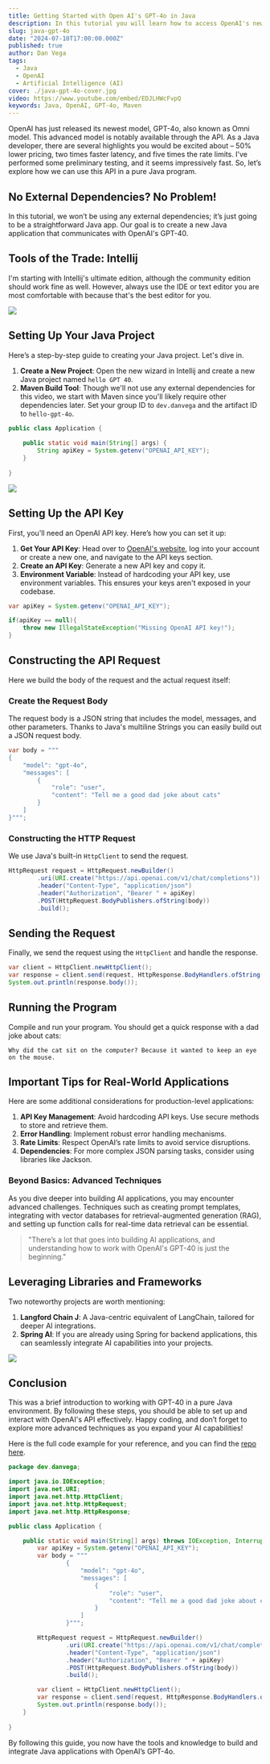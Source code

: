 ```yaml
---
title: Getting Started with Open AI's GPT-4o in Java
description: In this tutorial you will learn how to access OpenAI's newest model, GPT-4o in Java without using any dependencies. As a Java developer, there are several highlights you would be excited about – 50% lower pricing, two times faster latency, and five times the rate limits.
slug: java-gpt-4o
date: "2024-07-10T17:00:00.000Z"
published: true
author: Dan Vega
tags:
  - Java
  - OpenAI
  - Artificial Intelligence (AI)
cover: ./java-gpt-4o-cover.jpg
video: https://www.youtube.com/embed/EDJLHWcFvpQ
keywords: Java, OpenAI, GPT-4o, Maven
---
```


OpenAI has just released its newest model, GPT-4o, also known as Omni model. This advanced model is notably available through the API. As a Java developer, there are several highlights you would be excited about – 50% lower pricing, two times faster latency, and five times the rate limits. I’ve performed some preliminary testing, and it seems impressively fast. So, let’s explore how we can use this API in a pure Java program.

## No External Dependencies? No Problem!

In this tutorial, we won’t be using any external dependencies; it’s just going to be a straightforward Java app. Our goal is to create a new Java application that communicates with OpenAI's GPT-40.

## Tools of the Trade: Intellij

I'm starting with Intellij's ultimate edition, although the community edition should work fine as well. However, always use the IDE or text editor you are most comfortable with because that's the best editor for you.

![](https://image.mux.com/wM5LGAD9LU6kUAN6N5SMMNb02b2yMxu01cciFoGVjf600E/thumbnail.png?time=35.434782608696)

## Setting Up Your Java Project

Here’s a step-by-step guide to creating your Java project. Let's dive in.

1. **Create a New Project**: Open the new wizard in Intellij and create a new Java project named `hello GPT 40`.
2. **Maven Build Tool**: Though we'll not use any external dependencies for this video, we start with Maven since you'll likely require other dependencies later. Set your group ID to `dev.danvega` and the artifact ID to `hello-gpt-4o`.

```java
public class Application {
    
    public static void main(String[] args) {
        String apiKey = System.getenv("OPENAI_API_KEY");
    }
    
}
```

![](https://image.mux.com/wM5LGAD9LU6kUAN6N5SMMNb02b2yMxu01cciFoGVjf600E/thumbnail.png?time=135.83333333333)

## Setting Up the API Key

First, you'll need an OpenAI API key. Here’s how you can set it up:

1. **Get Your API Key**: Head over to [OpenAI's website](https://platform.openai.com/), log into your account or create a new one, and navigate to the API keys section.
2. **Create an API Key**: Generate a new API key and copy it.
3. **Environment Variable**: Instead of hardcoding your API key, use environment variables. This ensures your keys aren't exposed in your codebase.

```java
var apiKey = System.getenv("OPENAI_API_KEY");

if(apiKey == null){
    throw new IllegalStateException("Missing OpenAI API key!");
}
```

## Constructing the API Request

Here we build the body of the request and the actual request itself:

### Create the Request Body

The request body is a JSON string that includes the model, messages, and other parameters. Thanks to Java's multiline Strings you can easily build out a JSON request body.

```java
var body = """
{
    "model": "gpt-4o",
    "messages": [
        {
            "role": "user",
            "content": "Tell me a good dad joke about cats"
        }
    ]
}""";
```

### Constructing the HTTP Request

We use Java's built-in `HttpClient` to send the request.

```java
HttpRequest request = HttpRequest.newBuilder()
        .uri(URI.create("https://api.openai.com/v1/chat/completions"))
        .header("Content-Type", "application/json")
        .header("Authorization", "Bearer " + apiKey)
        .POST(HttpRequest.BodyPublishers.ofString(body))
        .build();
```

## Sending the Request

Finally, we send the request using the `HttpClient` and handle the response.

```java
var client = HttpClient.newHttpClient();
var response = client.send(request, HttpResponse.BodyHandlers.ofString());
System.out.println(response.body());
```

## Running the Program

Compile and run your program. You should get a quick response with a dad joke about cats:

```
Why did the cat sit on the computer? Because it wanted to keep an eye on the mouse.
```

## Important Tips for Real-World Applications

Here are some additional considerations for production-level applications:

1. **API Key Management**: Avoid hardcoding API keys. Use secure methods to store and retrieve them.
2. **Error Handling**: Implement robust error handling mechanisms.
3. **Rate Limits**: Respect OpenAI’s rate limits to avoid service disruptions.
4. **Dependencies**: For more complex JSON parsing tasks, consider using libraries like Jackson.

### Beyond Basics: Advanced Techniques

As you dive deeper into building AI applications, you may encounter advanced challenges. Techniques such as creating prompt templates, integrating with vector databases for retrieval-augmented generation (RAG), and setting up function calls for real-time data retrieval can be essential.

<blockquote>
"There’s a lot that goes into building AI applications, and understanding how to work with OpenAI's GPT-40 is just the beginning."
</blockquote>

## Leveraging Libraries and Frameworks

Two noteworthy projects are worth mentioning:

1. **Langford Chain J**: A Java-centric equivalent of LangChain, tailored for deeper AI integrations.
2. **Spring AI**: If you are already using Spring for backend applications, this can seamlessly integrate AI capabilities into your projects.

![](https://image.mux.com/wM5LGAD9LU6kUAN6N5SMMNb02b2yMxu01cciFoGVjf600E/thumbnail.png?time=590.57971014493)

## Conclusion

This was a brief introduction to working with GPT-40 in a pure Java environment. By following these steps, you should be able to set up and interact with OpenAI's API effectively. Happy coding, and don’t forget to explore more advanced techniques as you expand your AI capabilities!

Here is the full code example for your reference, and you can find the [repo here](https://github.com/danvega/hello-gpt).

```java
package dev.danvega;

import java.io.IOException;
import java.net.URI;
import java.net.http.HttpClient;
import java.net.http.HttpRequest;
import java.net.http.HttpResponse;

public class Application {

    public static void main(String[] args) throws IOException, InterruptedException {
        var apiKey = System.getenv("OPENAI_API_KEY");
        var body = """
                {
                    "model": "gpt-4o",
                    "messages": [
                        {
                            "role": "user",
                            "content": "Tell me a good dad joke about cats"
                        }
                    ]
                }""";

        HttpRequest request = HttpRequest.newBuilder()
                .uri(URI.create("https://api.openai.com/v1/chat/completions"))
                .header("Content-Type", "application/json")
                .header("Authorization", "Bearer " + apiKey)
                .POST(HttpRequest.BodyPublishers.ofString(body))
                .build();

        var client = HttpClient.newHttpClient();
        var response = client.send(request, HttpResponse.BodyHandlers.ofString());
        System.out.println(response.body());
    }
    
}
```

By following this guide, you now have the tools and knowledge to build and integrate Java applications with OpenAI’s GPT-4o.